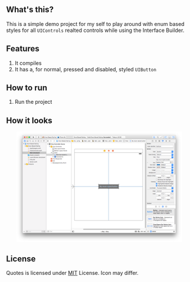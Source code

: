 ## What's this?
This is a simple demo project for my self to play around with enum based styles for all `UIControls` realted controls while using the Interface Builder.

## Features
1. It compiles
1. It has a, for normal, pressed and disabled, styled `UIButton`

## How to run
1. Run the project

## How it looks

<div style="text-align:center">
	<a href="https://github.com/tscholze/swift-enum-based-control-styling-demo/blob/master/docs/screenshot.png">
		<img src="https://github.com/tscholze/swift-enum-based-control-styling-demo/blob/master/docs/screenshot.png" height="300px" />
	</a>
</div>

## License 
Quotes is licensed under [MIT](https://en.wikipedia.org/wiki/MIT_License) License. Icon may differ. 
